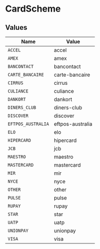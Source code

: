 # CardScheme


## Values

| Name               | Value              |
| ------------------ | ------------------ |
| `ACCEL`            | accel              |
| `AMEX`             | amex               |
| `BANCONTACT`       | bancontact         |
| `CARTE_BANCAIRE`   | carte-bancaire     |
| `CIRRUS`           | cirrus             |
| `CULIANCE`         | culiance           |
| `DANKORT`          | dankort            |
| `DINERS_CLUB`      | diners-club        |
| `DISCOVER`         | discover           |
| `EFTPOS_AUSTRALIA` | eftpos-australia   |
| `ELO`              | elo                |
| `HIPERCARD`        | hipercard          |
| `JCB`              | jcb                |
| `MAESTRO`          | maestro            |
| `MASTERCARD`       | mastercard         |
| `MIR`              | mir                |
| `NYCE`             | nyce               |
| `OTHER`            | other              |
| `PULSE`            | pulse              |
| `RUPAY`            | rupay              |
| `STAR`             | star               |
| `UATP`             | uatp               |
| `UNIONPAY`         | unionpay           |
| `VISA`             | visa               |